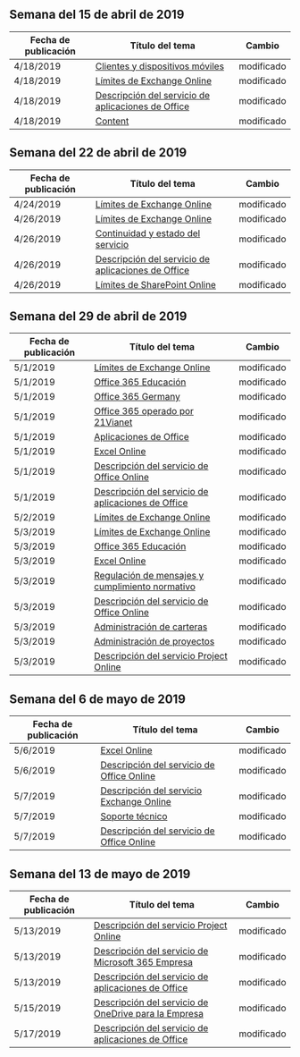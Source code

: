 <!-- This file is generated automatically each week. Changes made to this file will be overwritten.-->




## <a name="week-of-april-15-2019"></a>Semana del 15 de abril de 2019


| Fecha de publicación |Título del tema | Cambio |
|------|------------|--------|
| 4/18/2019 | [Clientes y dispositivos móviles](/Office365/ServiceDescriptions/exchange-online-service-description/clients-and-mobile-devices) | modificado |
| 4/18/2019 | [Límites de Exchange Online](/Office365/ServiceDescriptions/exchange-online-service-description/exchange-online-limits) | modificado |
| 4/18/2019 | [Descripción del servicio de aplicaciones de Office](/Office365/ServiceDescriptions/office-applications-service-description/office-applications-service-description) | modificado |
| 4/18/2019 | [Content](/Office365/ServiceDescriptions/sharepoint-online-service-description/content) | modificado |


## <a name="week-of-april-22-2019"></a>Semana del 22 de abril de 2019


| Fecha de publicación |Título del tema | Cambio |
|------|------------|--------|
| 4/24/2019 | [Límites de Exchange Online](/Office365/ServiceDescriptions/exchange-online-service-description/exchange-online-limits) | modificado |
| 4/26/2019 | [Límites de Exchange Online](/Office365/ServiceDescriptions/exchange-online-service-description/exchange-online-limits) | modificado |
| 4/26/2019 | [Continuidad y estado del servicio](/Office365/ServiceDescriptions/office-365-platform-service-description/service-health-and-continuity) | modificado |
| 4/26/2019 | [Descripción del servicio de aplicaciones de Office](/Office365/ServiceDescriptions/office-applications-service-description/office-applications-service-description) | modificado |
| 4/26/2019 | [Límites de SharePoint Online](/Office365/ServiceDescriptions/sharepoint-online-service-description/sharepoint-online-limits) | modificado |


## <a name="week-of-april-29-2019"></a>Semana del 29 de abril de 2019


| Fecha de publicación |Título del tema | Cambio |
|------|------------|--------|
| 5/1/2019 | [Límites de Exchange Online](/Office365/ServiceDescriptions/exchange-online-service-description/exchange-online-limits) | modificado |
| 5/1/2019 | [Office 365 Educación](/Office365/ServiceDescriptions/office-365-platform-service-description/office-365-education) | modificado |
| 5/1/2019 | [Office 365 Germany](/Office365/ServiceDescriptions/office-365-platform-service-description/office-365-germany) | modificado |
| 5/1/2019 | [Office 365 operado por 21Vianet](/Office365/ServiceDescriptions/office-365-platform-service-description/office-365-operated-by-21vianet) | modificado |
| 5/1/2019 | [Aplicaciones de Office](/Office365/ServiceDescriptions/office-applications-service-description/office-applications) | modificado |
| 5/1/2019 | [Excel Online](/Office365/ServiceDescriptions/office-online-service-description/excel-online) | modificado |
| 5/1/2019 | [Descripción del servicio de Office Online](/Office365/ServiceDescriptions/office-online-service-description/office-online-service-description) | modificado |
| 5/1/2019 | [Descripción del servicio de aplicaciones de Office](/Office365/ServiceDescriptions/office-applications-service-description/office-applications-service-description) | modificado |
| 5/2/2019 | [Límites de Exchange Online](/Office365/ServiceDescriptions/exchange-online-service-description/exchange-online-limits) | modificado |
| 5/3/2019 | [Límites de Exchange Online](/Office365/ServiceDescriptions/exchange-online-service-description/exchange-online-limits) | modificado |
| 5/3/2019 | [Office 365 Educación](/Office365/ServiceDescriptions/office-365-platform-service-description/office-365-education) | modificado |
| 5/3/2019 | [Excel Online](/Office365/ServiceDescriptions/office-online-service-description/excel-online) | modificado |
| 5/3/2019 | [Regulación de mensajes y cumplimiento normativo](/Office365/ServiceDescriptions/exchange-online-service-description/message-policy-and-compliance) | modificado |
| 5/3/2019 | [Descripción del servicio de Office Online](/Office365/ServiceDescriptions/office-online-service-description/office-online-service-description) | modificado |
| 5/3/2019 | [Administración de carteras](/Office365/ServiceDescriptions/project-online-service-description/portfolio-management) | modificado |
| 5/3/2019 | [Administración de proyectos](/Office365/ServiceDescriptions/project-online-service-description/project-management) | modificado |
| 5/3/2019 | [Descripción del servicio Project Online](/Office365/ServiceDescriptions/project-online-service-description/project-online-service-description) | modificado |


## <a name="week-of-may-06-2019"></a>Semana del 6 de mayo de 2019


| Fecha de publicación |Título del tema | Cambio |
|------|------------|--------|
| 5/6/2019 | [Excel Online](/Office365/ServiceDescriptions/office-online-service-description/excel-online) | modificado |
| 5/6/2019 | [Descripción del servicio de Office Online](/Office365/ServiceDescriptions/office-online-service-description/office-online-service-description) | modificado |
| 5/7/2019 | [Descripción del servicio Exchange Online](/Office365/ServiceDescriptions/exchange-online-service-description/exchange-online-service-description) | modificado |
| 5/7/2019 | [Soporte técnico](/Office365/ServiceDescriptions/office-365-platform-service-description/support) | modificado |
| 5/7/2019 | [Descripción del servicio de Office Online](/Office365/ServiceDescriptions/office-online-service-description/office-online-service-description) | modificado |


## <a name="week-of-may-13-2019"></a>Semana del 13 de mayo de 2019


| Fecha de publicación |Título del tema | Cambio |
|------|------------|--------|
| 5/13/2019 | [Descripción del servicio Project Online](/Office365/ServiceDescriptions/project-online-service-description/project-online-service-description) | modificado |
| 5/13/2019 | [Descripción del servicio de Microsoft 365 Empresa](/Office365/ServiceDescriptions/microsoft-365-business-service-description) | modificado |
| 5/13/2019 | [Descripción del servicio de aplicaciones de Office](/Office365/ServiceDescriptions/office-applications-service-description/office-applications-service-description) | modificado |
| 5/15/2019 | [Descripción del servicio de OneDrive para la Empresa](/Office365/ServiceDescriptions/onedrive-for-business-service-description) | modificado |
| 5/17/2019 | [Descripción del servicio de aplicaciones de Office](/Office365/ServiceDescriptions/office-applications-service-description/office-applications-service-description) | modificado |
